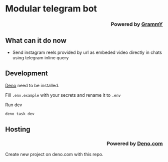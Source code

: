 # Modular telegram bot

<div align="right">

 ### Powered by [GrammY](https://github.com/grammyjs/grammY)

</div>

## What can it do now

- Send instagram reels provided by url as embeded video directly in chats using telegram inline query

## Development

[Deno](https://docs.deno.com/runtime/manual/getting_started/installation) need to be installed.

Fill `.env.example` with your secrets and rename it to `.env`

Run dev

```sh
deno task dev
```

## Hosting

<div align="right">

 ### Powered by [Deno.com](https://deno.com)

</div>

Create new project on deno.com with this repo.